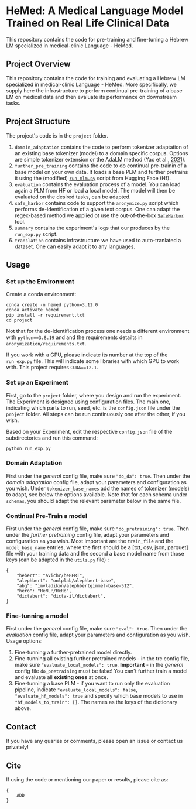 # HeMed: A Medical Language Model Trained on Real Life Clinical Data
This repository contains the code for pre-training and fine-tuning a Hebrew LM specialized in medical-clinic Language - HeMed.

## Project Overview
This repository contains the code for training and evaluating a Hebrew LM specialized in medical-clinic Language - HeMed. More specifically, we supply here the infrastructure to perform continual pre-training of a base LM on medical data and then evaluate its performance on downstream tasks.

## Project Structure
The project's code is in the `project` folder.
1. `domain_adaptation` contains the code to perform tokenizer adaptation of an existing base tokenizer (model) to a domain specific corpus. Options are simple tokenizer extension or the AdaLM method (Yao et al., [2021](
https://doi.org/10.48550/arXiv.2106.13474)).
1. `further_pre_training` contains the code to do continual pre-trainin of a base model on your own data. It loads a base PLM and further pretrains it using the (modified) [`run_mlm.py`](https://github.com/huggingface/transformers/blob/main/examples/pytorch/language-modeling/run_mlm.py) script from Hugging Face (Hf).
1. `evaluation` contains the evaluation process of a model. You can load again a PLM from HF or load a local model. The model will then be evaluated on the desired tasks, can be adapted.
1. `safe_harbor` contains code to support the `anonymize.py` script which performs de-identification of a given text corpus. One can adapt the regex-based method we applied ot use the out-of-the-box [`SafeHarbor`](https://github.com/8400TheHealthNetwork/HebSafeHarbor) tool.
1. `summary` contains the experiment's logs that our produces by the `run_exp.py` script.
1. `translation` contains infrastructure we have used to auto-tranlated a dataset. One can easily adapt it to any languages.

## Usage
### Set up the Environment
Create a conda environment:
```
conda create -n hemed python=3.11.0
conda activate hemed
pip install -r requirement.txt
cd project
```
Not that for the de-identification process one needs a different environment with `python==3.8.19` and and the requirements detailts in `anonymization/requirements.txt`.


If you work with a GPU, please indicate its number at the top of the `run_exp.py` file. This will indicate some libraries with which GPU to work with. This project requires `CUDA==12.1`.


### Set up an Experiment
First, go to the `project` folder, where you design and run the experiment.
The Experiment is designed using configuration files. The main one, indicating which parts to run, seed, etc. is the `config.json` file under the `project` folder. All steps can be run continuously one after the other, if you wish.

Based on your Experiment, edit the respective `config.json` file of the subdirectories and run this command:
```
python run_exp.py
```

### Domain Adaptation
First under the *general* config file, make sure `"do_da": true`.
Then under the *domain adaptation* config file, adapt your parameters and configuration as you wish. Under `tokenizer_base_names` add the names of tokenizer (models) to adapt, see below the options available. Note that for each schema under `schemas`, you should adapt the relevant parameter below in the same file.

### Continual Pre-Train a model
First under the *general* config file, make sure `"do_pretraining": true`.
Then under the *further pretraining* config file, adapt your parameters and configuration as you wish. Most important are the `train_file` and the `model_base_name` entries, where the first should be a [txt, csv, json, parquet] file with your training data and the second a base model name from those keys (can be adapted in the `utils.py` file) :
```
{
    "hebert": "avichr/heBERT",
    "alephbert": "onlplab/alephbert-base",
    "abg": "imvladikon/alephbertgimmel-base-512",
    "hero": "HeNLP/HeRo",
    "dictabert": "dicta-il/dictabert",
}
```
        
### Fine-tunning a model
First under the *general* config file, make sure `"eval": true`.
Then under the *evaluation* config file, adapt your parameters and configuration as you wish. Usage options:
1. Fine-tunning a further-pretrained model directly.
1. Fine-tunning all existing further pretrained models - in the trc config file, make sure `"evaluate_local_models": true`. **Important** - in the *general* config file `do_pretraining` must be false! You can't further train a model and evaluate all **existing ones** at once.
1. Fine-tunning a base PLM - if you want to run only the evaluation pipeline, indicate `"evaluate_local_models": false`, `"evaluate_hf_models": true` and specify which base models to use in `"hf_models_to_train": []`. The names as the keys of the dictionary above.

## Contact
If you have any quaries or comments, please open an issue or contact us privately!

## Cite
If using the code or mentioning our paper or results, please cite as:
```
{
    ADD
}
```
